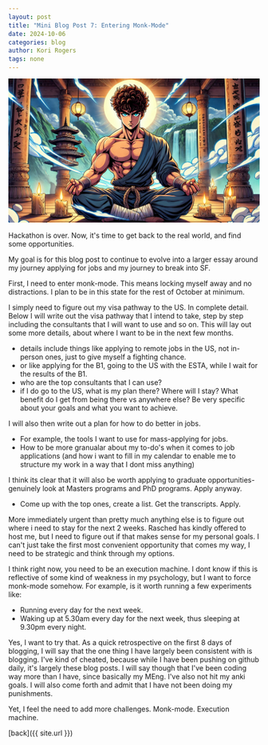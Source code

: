 ```yaml
---
layout: post
title: "Mini Blog Post 7: Entering Monk-Mode"
date: 2024-10-06
categories: blog
author: Kori Rogers
tags: none
---
```

![Mini blog post 7 image](/assets/img/mini_blog_7_image.webp)

Hackathon is over. Now, it's time to get back to the real world, and find some opportunities. 

My goal is for this blog post to continue to evolve into a larger essay around my journey applying for jobs and my journey to break into SF. 

First, I need to enter monk-mode. This means locking myself away and no distractions. I plan to be in this state for the rest of October at minimum. 

I simply need to figure out my visa pathway to the US. In complete detail. Below I will write out the visa pathway that I intend to take, step by step including the consultants that I will want to use and so on. This will lay out some more details, about where I want to be in the next few months. 
- details include things like applying to remote jobs in the US, not in-person ones, just to give myself a fighting chance. 
- or like applying for the B1, going to the US with the ESTA, while I wait for the results of the B1. 
- who are the top consultants that I can use? 
- if I do go to the US, what is my plan there? Where will I stay? What benefit do I get from being there vs anywhere else? Be very specific about your goals and what you want to achieve. 

I will also then write out a plan for how to do better in jobs. 
- For example, the tools I want to use for mass-applying for jobs. 
- How to be more granualar about my to-do's when it comes to job applications (and how i want to fill in my calendar to enable me to structure my work in a way that I dont miss anything)

I think its clear that it will also be worth applying to graduate opportunities- genuinely look at Masters programs and PhD programs. Apply anyway. 
- Come up with the top ones, create a list. Get the transcripts. Apply. 

More immediately urgent than pretty much anything else is to figure out where i need to stay for the next 2 weeks. Rasched has kindly offered to host me, but I need to figure out if that makes sense for my personal goals. I can't just take the first most convenient opportunity that comes my way, I need to be strategic and think through my options. 

I think right now, you need to be an execution machine. I dont know if this is reflective of some kind of weakness in my psychology, but I want to force monk-mode somehow. For example, is it worth running a few experiments like: 
- Running every day for the next week. 
- Waking up at 5.30am every day for the next week, thus sleeping at 9.30pm every night. 

Yes, I want to try that. As a quick retrospective on the first 8 days of blogging, I will say that the one thing I have largely been consistent with is blogging. I've kind of cheated, because while I have been pushing on github daily, it's largely these blog posts. I will say though that I've been coding way more than I have, since basically my MEng. I've also not hit my anki goals. I will also come forth and admit that I have not been doing my punishments. 

Yet, I feel the need to add more challenges. Monk-mode. Execution machine. 




[back]({{ site.url }})